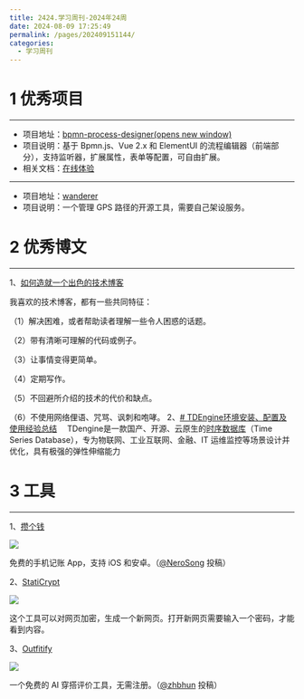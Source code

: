 ```yaml
---
title: 2424.学习周刊-2024年24周
date: 2024-08-09 17:25:49
permalink: /pages/202409151144/
categories: 
  - 学习周刊
---
```

# 1 优秀项目
---
- 项目地址：[bpmn-process-designer(opens new window)](https://github.com/miyuesc/bpmn-process-designer)
- 项目说明：基于 Bpmn.js、Vue 2.x 和 ElementUI 的流程编辑器（前端部分），支持监听器，扩展属性，表单等配置，可自由扩展。
- 相关文档：[在线体验](https://miyuesc.github.io/process-designer-v2/)
---
- 项目地址：[wanderer](https://github.com/Flomp/wanderer)
- 项目说明：一个管理 GPS 路径的开源工具，需要自己架设服务。


# 2 优秀博文
---

1、[如何造就一个出色的技术博客](https://notes.eatonphil.com/2024-04-10-what-makes-a-great-tech-blog.html)

我喜欢的技术博客，都有一些共同特征：

（1）解决困难，或者帮助读者理解一些令人困惑的话题。

（2）带有清晰可理解的代码或例子。

（3）让事情变得更简单。

（4）定期写作。

（5）不回避所介绍的技术的代价和缺点。

（6）不使用网络俚语、咒骂、讽刺和咆哮。
2、[# TDEngine环境安装、配置及使用经验总结](https://blog.csdn.net/weixin_44462773/article/details/130999428)
 TDengine是一款国产、开源、云原生的[时序数据库](https://so.csdn.net/so/search?q=%E6%97%B6%E5%BA%8F%E6%95%B0%E6%8D%AE%E5%BA%93&spm=1001.2101.3001.7020)（Time Series Database），专为物联网、工业互联网、金融、IT 运维监控等场景设计并优化，具有极强的弹性伸缩能力


# 3 工具
---
1、[攒个钱](https://z.article.cool/)

![](https://cdn.beekka.com/blogimg/asset/202407/bg2024073107.webp)

免费的手机记账 App，支持 iOS 和安卓。（[@NeroSong](https://github.com/ruanyf/weekly/issues/4905) 投稿）

2、[StatiCrypt](https://github.com/robinmoisson/staticrypt)

![](https://cdn.beekka.com/blogimg/asset/202311/bg2023111318.webp)

这个工具可以对网页加密，生成一个新网页。打开新网页需要输入一个密码，才能看到内容。

3、[Outfitify](https://outfitify.tech/)

![](https://cdn.beekka.com/blogimg/asset/202407/bg2024073103.webp)

一个免费的 AI 穿搭评价工具，无需注册。（[@zhbhun](https://github.com/ruanyf/weekly/issues/4903) 投稿）
